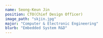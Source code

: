 ```yaml
---
name: Seong-Keun Jin
position: CTO(Chief Design Officer)
image_path: "skjin.jpg"
major: "Computer & Electronic Engineering"
blurb: "Embedded System R&D"
---
```

